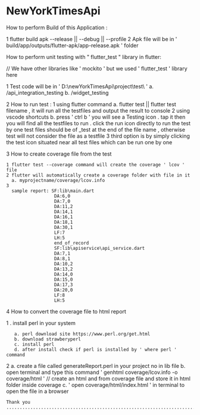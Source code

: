 # NewYorkTimesApi

How to perform Build of this Application :

1 flutter build apk --release || --debug || --profile
2 Apk file will be in ' build/app/outputs/flutter-apk/app-release.apk ' folder

How to perform unit testing with " flutter_test " library in flutter:
 
// We have other libraries like ' mockito ' but we used  ' flutter_test ' library here

1 Test code will be in ' D:\newYorkTimesApi\project\test\ '
      a. /api_integration_testing 
      b. /widget_testing

2 How to run test :
    1 using flutter command 
      a. flutter test || flutter test filename  , it will run all the testfiles and output the result to console
    2 using vscode shortcuts
      b. press ' ctrl b ' you will see a Testing icon . tap it then you will find all the testfiles to run .
         click the run icon directly to run the test by one
         test files should be of _test at the end of the file name  , otherwise test will not consider the file as a testfile
    3  third option is by simply clicking the test icon situated near all test files which can be run one by one

3 How to create coverage file from the test
  
    1 flutter test --coverage command will create the coverage ' lcov ' file
    2 flutter will automatically create a coverage folder with file in it
      a. myprojectname/coverage/lcov.info
    3 
      sample report: SF:lib\main.dart
                      DA:6,0
                      DA:7,0
                      DA:11,2
                      DA:14,1
                      DA:16,1
                      DA:18,1
                      DA:30,1
                      LF:7
                      LH:5
                      end_of_record
                      SF:lib\apiservice\api_service.dart
                      DA:7,1
                      DA:8,1
                      DA:10,2
                      DA:13,2
                      DA:14,0
                      DA:15,0
                      DA:17,3
                      DA:20,0
                      LF:8
                      LH:5
 4 How to convert the coverage file to html report
    
   1 . install perl in your system
       
       a. perl download site https://www.perl.org/get.html
       b. download strawberyperl 
       c. install perl
       d. after install check if perl is installed by ' where perl ' command
   
   2   a. create a file called generateReport.perl in your project no in lib file
       b. open terminal and type this command ' genhtml coverage/lcov.info -o coverage/html '    //  create an html and from coverage file and store it in               html folder inside coverage
       c. ' open coverage/html/index.html ' in terminal to open the file in a browser 
       
  
  
    Thank you ............................................................................................................................................
    
